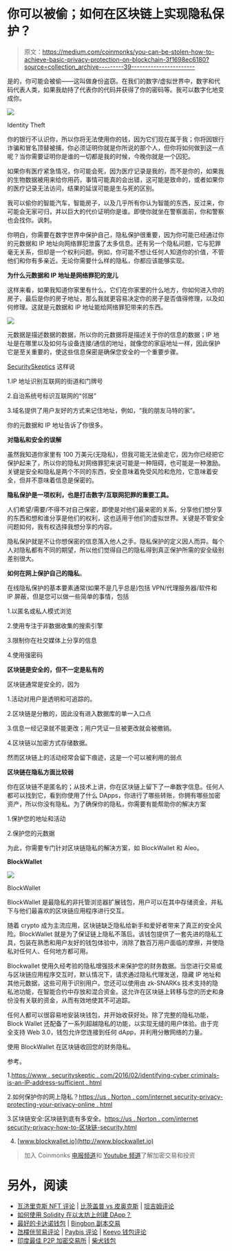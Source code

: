 # 你可以被偷；如何在区块链上实现隐私保护？

> 原文：<https://medium.com/coinmonks/you-can-be-stolen-how-to-achieve-basic-privacy-protection-on-blockchain-3f1698ec6180?source=collection_archive---------39----------------------->

是的，你可能会被偷——这叫做身份盗窃。在我们的数字/虚拟世界中，数字和代码代表人类，如果我劫持了代表你的代码并获得了你的密码等。我可以数字化地变成你。

![](img/51f465c24bafdbded7b1bef3cd49d5a6.png)

Identity Theft

你的银行不认识你，所以你将无法使用你的钱，因为它们现在属于我；你将因银行诈骗和冒名顶替被捕，你必须证明你就是你所说的那个人，但你将如何做到这一点呢？当你需要证明你是谁的一切都是我的时候，今晚你就是一个囚犯。

如果你有医疗紧急情况，你可能会死，因为医疗记录是我的，而不是你的，如果我的生物数据被用来给你用药，事情可能真的会出错，这可能是致命的，或者如果你的医疗记录无法访问，结果的延误可能是生与死的区别。

我可以偷你的智能汽车，智能房子，以及几乎所有你认为智能的东西，反过来，你可能会无家可归，并以巨大的代价证明你是谁。即使你就坐在警察面前，你和警察也会找你。讽刺。

你明白，你需要在数字世界中保护自己，隐私保护很重要，因为你可能已经通过你的元数据和 IP 地址向网络罪犯泄露了太多信息。还有另一个隐私问题，它与犯罪毫无关系，但却是一个权利问题。例如，你可能不想让任何人知道你的价值，不管他们和你有多亲近。无论你需要什么样的隐私，你都应该能够实现。

**为什么元数据和 IP 地址是网络罪犯的宠儿**

这样来看，如果我知道你家里有什么，它们在你家里的什么地方，你如何进入你的房子，最后是你的房子地址，那么我就更容易决定你的房子是否值得修理，以及如何修理。这就是元数据和 IP 地址能给网络罪犯带来的东西。

![](img/d6f92264a885a184e79588e28c1fc89a.png)

元数据是描述数据的数据，所以你的元数据将是描述关于你的信息的数据；IP 地址是在哪里以及如何与设备连接/通信的地址，就像您的家庭地址一样，因此保护它是至关重要的，使这些信息保密是确保您安全的一个重要步骤。

[SecuritySkeptics](https://www.securityskeptic.com/2016/02/identifying-cybercriminals-is-an-ip-address-sufficient.html) 这样说

1.IP 地址识别互联网的街道和门牌号

2.自治系统号标识互联网的“邻居”

3.域名提供了用户友好的方式来记住地址，例如，“我的朋友马特的家”。

你的元数据和 IP 地址告诉了你很多。

**对隐私和安全的误解**

虽然我知道你家里有 100 万美元(无隐私)，但我可能无法偷走它，因为你已经把它保护起来了，所以你的隐私对网络罪犯来说可能是一种阻碍，也可能是一种激励。关键是安全和隐私是两个不同的东西，安全意味着免受风险和危险，它意味着安全，但并不意味着信息是保密的。

**隐私保护是一项权利，也是打击数字/互联网犯罪的重要工具。**

人们希望/需要/不得不对自己保密，即使是对他们最亲密的关系，分享他们想分享的东西和想和谁分享是他们的权利，这也适用于他们的虚拟世界。关键是不管安全问题如何，我有权选择我想分享的内容。

隐私保护就是不让你想保密的信息落入他人之手。隐私保护的定义因人而异。每个人对隐私都有不同的期望，所以他们觉得自己的隐私得到真正保护所需的安全级别差别很大。

**如何在网上保护自己的隐私**。

在线隐私保护的基本要素通常(如果不是几乎总是)包括 VPN/代理服务器/软件和 IP 屏蔽，但是您可以做一些简单的事情，包括

1.以匿名或私人模式浏览

2.使用专注于非数据收集的搜索引擎

3.限制你在社交媒体上分享的信息

4.使用强密码

**区块链是安全的，但不一定是私有的**

区块链通常是安全的，因为

1.活动对用户是透明和可追踪的。

2.区块链是分散的，因此没有进入数据库的单一入口点

3.信息一经记录就不能更改；用户凭证一旦被更改就会被撤销。

4.区块链以加密方式存储数据。

然而区块链上的活动经常会留下痕迹，这是一个可以被利用的弱点

**区块链在隐私方面比较弱**

你在区块链不是匿名的；从技术上讲，你在区块链上留下了一串数字信息。任何人都可以找到它，看到你使用了什么 DApps，你进行了哪些转账，你拥有哪些加密资产，所以你没有隐私。为了确保你的隐私，你需要有能帮助你的解决方案

1.保护您的地址和活动

2.保护您的元数据

为此，你需要专门针对区块链隐私的解决方案，如 BlockWallet 和 Aleo。

**BlockWallet**

![](img/d861d163a9860a7aa8f17f2b707652fa.png)

BlockWallet

BlockWallet 是最隐私的非托管浏览器扩展钱包，用户可以在其中存储资金，并私下与他们最喜欢的区块链应用程序进行交互。

随着 crypto 成为主流应用，区块链缺乏隐私给新手和爱好者带来了真正的安全风险。BlockWallet 就是为了保证链上隐私不落后。该钱包提供了一套先进的隐私工具，包装在熟悉和用户友好的钱包体验中，消除了数百万用户面临的摩擦，并使隐私对任何人、任何地方都可用。

Blockwallet 使用久经考验的隐私增强技术来保护您的财务数据。当您进行交易或与区块链应用程序交互时，默认情况下，请求通过隐私代理发送，隐藏 IP 地址和其他元数据，这些可用于识别用户。您还可以使用由 zk-SNARKs 技术支持的隐私池功能，在智能合约中存放和混合资金。这允许在区块链上转移与您的历史和身份没有关联的资金，从而有效地使其不可追踪。

任何人都可以很容易地安装块钱包，并开始收获好处。除了完整的隐私功能，Block Wallet 还配备了一系列超越隐私的功能，以实现无缝的用户体验。由于完全支持 Web 3.0，钱包允许您连接到任何 dApp，并利用分散网络的力量。

使用 BlockWallet 在区块链收回您的财务隐私。

参考。

1.[https://www . securityskeptic . com/2016/02/identifying-cyber criminals-is-an-IP-address-sufficient . html](https://www.securityskeptic.com/2016/02/identifying-cybercriminals-is-an-ip-address-sufficient.html)

2.如何保护你的网上隐私？[https://us . Norton . com/internet security-privacy-protecting-your-privacy-online . html](https://us.norton.com/internetsecurity-privacy-protecting-your-privacy-online.html)

3.区块链安全:区块链到底有多安全。[https://us . Norton . com/internet security-privacy-how-to-区块链-security.html](https://us.norton.com/internetsecurity-privacy-how-to-blockchain-security.html)

4. [www.blockwallet.io](http://www.blockwallet.io)

> 加入 Coinmonks [电报频道](https://t.me/coincodecap)和 [Youtube 频道](https://www.youtube.com/c/coinmonks/videos)了解加密交易和投资

# 另外，阅读

*   [瓦济里克斯 NFT 评论](https://coincodecap.com/wazirx-nft-review) | [比茨盖普 vs 皮奥克斯](https://coincodecap.com/bitsgap-vs-pionex) | [坦吉姆评论](https://coincodecap.com/tangem-wallet-review)
*   [如何使用 Solidity 在以太坊上创建 DApp？](https://coincodecap.com/create-a-dapp-on-ethereum-using-solidity)
*   [最好的卡达诺钱包](https://coincodecap.com/best-cardano-wallets) | [Bingbon 副本交易](https://coincodecap.com/bingbon-copy-trading)
*   [氹欞侊贸易评论](https://coincodecap.com/anny-trade-review) | [Paybis 评论](https://coincodecap.com/paybis-review) | [Keevo 钱包评论](https://coincodecap.com/keevo-wallet-review)
*   [印度最佳 P2P 加密交易所](https://coincodecap.com/p2p-crypto-exchanges-in-india) | [柴犬钱包](https://coincodecap.com/baby-shiba-inu-wallets)